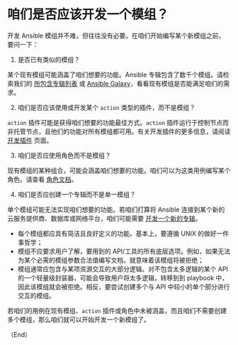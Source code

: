 # 咱们是否应该开发一个模组？

开发 Ansible 模组并不难，但往往没有必要。在咱们开始编写某个新模组之前，要问一下：


1. 是否已有类似的模组？

某个现有模组可能涵盖了咱们想要的功能。Ansible 专辑包含了数千个模组。请检索我们的 [所包含专辑列表](https://docs.ansible.com/ansible/latest/collections/index.html#list-of-collections) 或 [Ansible Galaxy](https://galaxy.ansible.com/)，看看现有模组是否能满足咱们的需求。

2. 咱们是否应该使用或开发某个 `action` 类型的插件，而不是模组？


`action` 插件可能是获得咱们想要的功能最佳方式。`action` 插件运行于控制节点而非托管节点，且他们的功能对所有模组都可用。有关开发插件的更多信息，请阅读 [开发插件](collection_dev.md) 页面。


3. 咱们是否应使用角色而不是模组？


现有模组的某种组合，可能会涵盖咱们想要的功能。咱们可以为这类用例编写某个角色。请查看 [角色文档](../usage/playbook/using/roles.md)。


4. 咱们是否应创建一个专辑而不是单一模组？


单个模组可能无法实现咱们想要的功能。若咱们打算将 Ansible 连接到某个新的云服务提供商、数据库或网络平台，咱们可能需要 [开发一个新的专辑](collection_dev.md)。


- 每个模组都应具有简洁且良好定义的功能。基本上，要遵循 UNIX 的做好一件事哲学；
- 模组不应要求用户了解，要用到的 API/工具的所有底层选项。例如，如果无法为某个必需的模组参数合法值编写文档，就意味着该模组将被拒绝；
- 模组通常应包含与某项资源交互的大部分逻辑。对不包含太多逻辑的某个 API 的一个轻量级封装器，可能会导致用户将太多逻辑，转移到到 playbook 中，因此该模组就会被拒绝。相反，要尝试创建多个与 API 中较小的单个部分进行交互的模组。



若咱们的用例在现有模组、`action` 插件或角色中未被涵盖，而且咱们不需要创建多个模组，那么咱们就可以开始开发一个新模组了。


（End）



